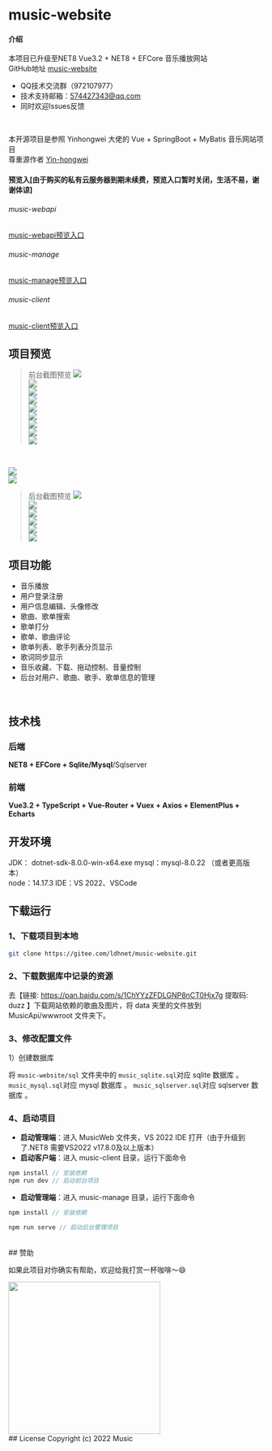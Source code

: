 # music-website
#### 介绍
本项目已升级至NET8
Vue3.2 + NET8 + EFCore 音乐播放网站 
<br/>
GitHub地址  [music-website](https://github.com/ldhnet/music-website)
<br/>
- QQ技术交流群（972107977）
- 技术支持邮箱：574427343@qq.com
- 同时欢迎Issues反馈
<br/>

本开源项目是参照 Yinhongwei 大佬的 Vue + SpringBoot + MyBatis 音乐网站项目<br/>
尊重源作者  [Yin-hongwei](https://gitee.com/Yin-hongwei/)

#### 预览入[由于购买的私有云服务器到期未续费，预览入口暂时关闭，生活不易，谢谢体谅]

###### music-webapi 
[music-webapi预览入口](http://180.76.235.148:9010/swg-login.html)
###### music-manage
[music-manage预览入口](http://180.76.235.148:8086/)
###### music-client
[music-client预览入口](http://180.76.235.148:8087/) 
<br/>

## 项目预览
> 前台截图预览
![](https://gitee.com/ldhnet/music-website/raw/master/preview-img/1.jpg)<br/>
![](https://gitee.com/ldhnet/music-website/raw/master/preview-img/2.jpg)<br/>
![](https://gitee.com/ldhnet/music-website/raw/master/preview-img/3.jpg)<br/>
![](https://gitee.com/ldhnet/music-website/raw/master/preview-img/4.jpg)<br/>
![](https://gitee.com/ldhnet/music-website/raw/master/preview-img/5.jpg)<br/>
![](https://gitee.com/ldhnet/music-website/raw/master/preview-img/6.jpg)<br/>
![](https://gitee.com/ldhnet/music-website/raw/master/preview-img/7.jpg)<br/>
![](https://gitee.com/ldhnet/music-website/raw/master/preview-img/8.jpg)<br/>
![](https://gitee.com/ldhnet/music-website/raw/master/preview-img/9.jpg)
<br/>

![](https://gitee.com/ldhnet/music-website/raw/master/preview-img/10.jpg)<br/>
![](https://gitee.com/ldhnet/music-website/raw/master/preview-img/11.jpg)<br/>
> 后台截图预览
![](https://gitee.com/ldhnet/music-website/raw/master/preview-img/12.jpg)<br/>
![](https://gitee.com/ldhnet/music-website/raw/master/preview-img/13.jpg)<br/>
![](https://gitee.com/ldhnet/music-website/raw/master/preview-img/14.jpg)<br/>
![](https://gitee.com/ldhnet/music-website/raw/master/preview-img/15.jpg)<br/>
![](https://gitee.com/ldhnet/music-website/raw/master/preview-img/16.jpg)<br/>
![](https://gitee.com/ldhnet/music-website/raw/master/preview-img/17.jpg)<br/>
## 项目功能
- 音乐播放
- 用户登录注册
- 用户信息编辑、头像修改
- 歌曲、歌单搜索
- 歌单打分
- 歌单、歌曲评论
- 歌单列表、歌手列表分页显示
- 歌词同步显示
- 音乐收藏、下载、拖动控制、音量控制
- 后台对用户、歌曲、歌手、歌单信息的管理
<br/>

## 技术栈

### 后端
**NET8 + EFCore + Sqlite/Mysql**/Sqlserver

### 前端
**Vue3.2 + TypeScript + Vue-Router + Vuex + Axios + ElementPlus + Echarts**
<br/>

## 开发环境
JDK： dotnet-sdk-8.0.0-win-x64.exe
mysql：mysql-8.0.22 （或者更高版本）  
node：14.17.3
IDE：VS 2022、VSCode
<br/>

## 下载运行

### 1、下载项目到本地

```bash
git clone https://gitee.com/ldhnet/music-website.git 
```

### 2、下载数据库中记录的资源

去【链接: https://pan.baidu.com/s/1ChYYzZFDLGNP8nCT0Hjx7g  提取码: duzz 】下载网站依赖的歌曲及图片，将 data 夹里的文件放到 MusicApi/wwwroot 文件夹下。
 
### 3、修改配置文件

1）创建数据库

将 `music-website/sql` 文件夹中的
   `music_sqlite.sql`对应 sqlite 数据库 。
   `music_mysql.sql`对应 mysql 数据库 。
   `music_sqlserver.sql`对应 sqlserver 数据库 。
 
### 4、启动项目

- **启动管理端**：进入 MusicWeb 文件夹，VS 2022 IDE 打开（由于升级到了.NET8 需要VS2022 v17.8.0及以上版本） 
- **启动客户端**：进入 music-client 目录，运行下面命令

```js
npm install // 安装依赖
npm run dev // 启动前台项目
```
- **启动管理端**：进入 music-manage 目录，运行下面命令
```js
npm install // 安装依赖

npm run serve // 启动后台管理项目
```
<br/>
## 赞助

如果此项目对你确实有帮助，欢迎给我打赏一杯咖啡～😄

<img src="https://gitee.com/ldhnet/vue3-ts-vant-h5/raw/master/src/assets/img/wxpay.png" height="300px"/>
<br/>
## License
Copyright (c) 2022 Music
